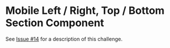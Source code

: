 # Mobile Left / Right, Top / Bottom Section Component

See [Issue #14](https://github.com/tvc-school/react-challenges/issues/14) for a description of this challenge.
